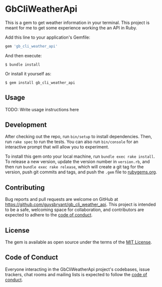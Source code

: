 # GbCliWeatherApi

This is a gem to get weather information in your terminal.
This project is meant for me to get some experience working the an API in Ruby.

Add this line to your application's Gemfile:

```ruby
gem 'gb_cli_weather_api'
```

And then execute:

    $ bundle install

Or install it yourself as:

    $ gem install gb_cli_weather_api

## Usage

TODO: Write usage instructions here

## Development

After checking out the repo, run `bin/setup` to install dependencies. Then, run `rake spec` to run the tests. You can also run `bin/console` for an interactive prompt that will allow you to experiment.

To install this gem onto your local machine, run `bundle exec rake install`. To release a new version, update the version number in `version.rb`, and then run `bundle exec rake release`, which will create a git tag for the version, push git commits and tags, and push the `.gem` file to [rubygems.org](https://rubygems.org).

## Contributing

Bug reports and pull requests are welcome on GitHub at https://github.com/guysbryant/gb_cli_weather_api. This project is intended to be a safe, welcoming space for collaboration, and contributors are expected to adhere to the [code of conduct](https://github.com/guysbryant/gb_cli_weather_api/blob/master/CODE_OF_CONDUCT.md).


## License

The gem is available as open source under the terms of the [MIT License](https://opensource.org/licenses/MIT).

## Code of Conduct

Everyone interacting in the GbCliWeatherApi project's codebases, issue trackers, chat rooms and mailing lists is expected to follow the [code of conduct](https://github.com/guysbryant/gb_cli_weather_api/blob/master/CODE_OF_CONDUCT.md).
